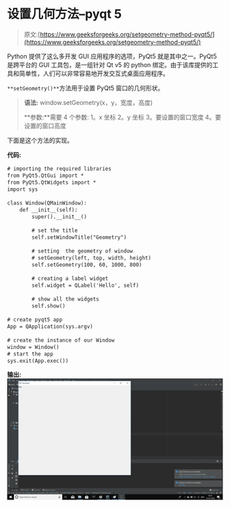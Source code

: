 # 设置几何方法–pyqt 5

> 原文:[https://www.geeksforgeeks.org/setgeometry-method-pyqt5/](https://www.geeksforgeeks.org/setgeometry-method-pyqt5/)

Python 提供了这么多开发 GUI 应用程序的选项，PyQt5 就是其中之一。PyQt5 是跨平台的 GUI 工具包，是一组针对 Qt v5 的 python 绑定。由于该库提供的工具和简单性，人们可以非常容易地开发交互式桌面应用程序。

`**setGeometry()**`方法用于设置 PyQt5 窗口的几何形状。

> **语法:** window.setGeometry(x，y，宽度，高度)
> 
> **参数:**需要 4 个参数:
> 1。x 坐标
> 2。y 坐标
> 3。要设置的窗口宽度
> 4。要设置的窗口高度

下面是这个方法的实现。

**代码:**

```
# importing the required libraries
from PyQt5.QtGui import * 
from PyQt5.QtWidgets import * 
import sys

class Window(QMainWindow):
    def __init__(self):
        super().__init__()

        # set the title
        self.setWindowTitle("Geometry")

        # setting  the geometry of window
        # setGeometry(left, top, width, height)
        self.setGeometry(100, 60, 1000, 800)

        # creating a label widget
        self.widget = QLabel('Hello', self)

        # show all the widgets
        self.show()

# create pyqt5 app
App = QApplication(sys.argv)

# create the instance of our Window
window = Window()
# start the app
sys.exit(App.exec())
```

**输出:**
![setGeometry-pyqt](img/8e35a8bdbab45e64bdb29af72883a4aa.png)